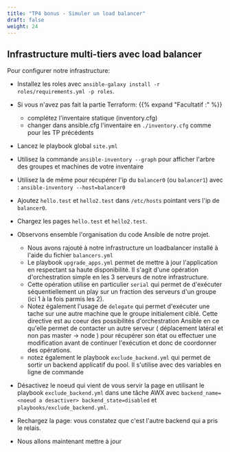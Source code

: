```yaml
---
title: "TP4 bonus - Simuler un load balancer" 
draft: false
weight: 24
---
```


 ## Infrastructure multi-tiers avec load balancer

Pour configurer notre infrastructure:

- Installez les roles avec `ansible-galaxy install -r roles/requirements.yml -p roles`.

- Si vous n'avez pas fait la partie Terraform:
{{% expand "Facultatif  :" %}}

  - complétez l'inventaire statique (inventory.cfg)
  - changer dans ansible.cfg l'inventaire en `./inventory.cfg` comme pour les TP précédents

- Lancez le playbook global `site.yml`

- Utilisez la commande `ansible-inventory --graph` pour afficher l'arbre des groupes et machines de votre inventaire
- Utilisez la de même pour récupérer l'ip du `balancer0` (ou `balancer1`) avec : `ansible-inventory --host=balancer0`
- Ajoutez `hello.test` et `hello2.test` dans `/etc/hosts` pointant vers l'ip de `balancer0`.

- Chargez les pages `hello.test` et `hello2.test`.

- Observons ensemble l'organisation du code Ansible de notre projet.
    - Nous avons rajouté à notre infrastructure un loadbalancer installé à l'aide du fichier `balancers.yml`
    - Le playbook `upgrade_apps.yml` permet de mettre à jour l'application en respectant sa haute disponibilité. Il s'agit d'une opération d'orchestration simple en les 3 serveurs de notre infrastructure.
    - Cette opération utilise en particulier `serial` qui permet de d'exécuter séquentiellement un play sur un fraction des serveurs d'un groupe (ici 1 à la fois parmis les 2).
    - Notez également l'usage de `delegate` qui permet d'exécuter une tache sur une autre machine que le groupe initialement ciblé. Cette directive est au coeur des possibilités d'orchestration Ansible en ce qu'elle permet de contacter un autre serveur ( déplacement latéral et non pas master -> node ) pour récupérer son état ou effectuer une modification avant de continuer l'exécution et donc de coordonner des opérations.
    - notez également le playbook `exclude_backend.yml` qui permet de sortir un backend applicatif du pool. Il s'utilise avec des variables en ligne de commande


- Désactivez le noeud qui vient de vous servir la page en utilisant le playbook `exclude_backend.yml` dans une tâche AWX avec `backend_name=<noeud a desactiver> backend_state=disabled` et `playbooks/exclude_backend.yml`.

- Rechargez la page: vous constatez que c'est l'autre backend qui a pris le relais.

- Nous allons maintenant mettre à jour


